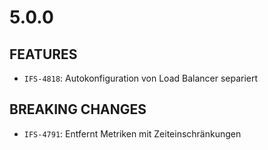 # 5.0.0

## FEATURES
- `IFS-4818`: Autokonfiguration von Load Balancer separiert

## BREAKING CHANGES
- `IFS-4791`: Entfernt Metriken mit Zeiteinschränkungen
